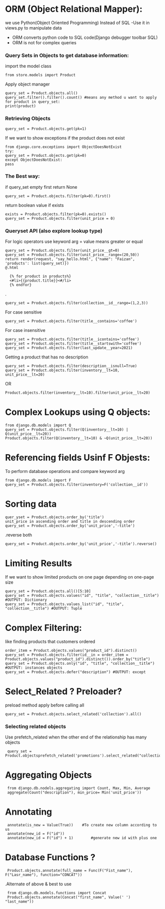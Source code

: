 # ORM (Object Relational Mapper):

we use Python(Object Oriented Programming) Instead of SQL 
-Use it in views.py to manipulate data

+ ORM converts python code to SQL code(Django debugger toolbar SQL)
+ ORM is not for complex queries

### Query Sets in Objects to get database information:
import the model class 

    from store.models import Product
Apply object manager 

    query_set = Product.objects.all()
    query_set.filter().filter().count() #means any method u want to apply
    for product in query_set:
    print(product)

### Retrieving Objects
 
    query_set = Product.objects.get(pk=1)
If we want to show exceptions if the product does not exist
    
    from django.core.exceptions import ObjectDoesNotExist
    try:
    query_set = Product.objects.get(pk=0)
    except ObjectDoesNotExist:
    pass
### The Best way:
if query_set empty first return None
  
    query_set = Product.objects.filter(pk=0).first()
return boolean value if exists
    
    exists = Product.objects.filter(pk=0).exists()
    query_set = Product.objects.filter(unit_price = 0)
### Queryset API (also explore lookup type)
For logic operators use 
keyword arg = value means greater or equal
  
    query_set = Product.objects.filter(unit_price__gt=0)
    query_set = Product.objects.filter(unit_price__range=(20,50))
    return render(request, "say_hello.html", {"name": "Faizan", 'products': list(query_set)})
    @.html

      {% for product in products%}
      <#li>{{product.title}}<#/li>
      {% endfor}
.
      
    query_set = Product.objects.filter(collection__id__range=(1,2,3))
For case sensitive
    
    query_set = Product.objects.filter(title__contains='coffee')
For case insensitive

    query_set = Product.objects.filter(title__icontains='coffee')
    query_set = Product.objects.filter(title__startswith='coffee')
    query_set = Product.objects.filter(last_update__year=2021)
Getting a product that has no description
  
    query_set = Product.objects.filter(description__isnull=True)
    query_set = Product.objects.filter(inventory__lt=10, unit_price__lt=20)
OR

    Product.objects.filter(inventory__lt=10).filter(unit_price__lt=20) 
# Complex Lookups using Q objects:

    from django.db.models import Q
    query_set = Product.objects.filter(Q(inventory__lt=10) | Q(unit_price__lt=20))
    Product.objects.filter(Q(inventory__lt=10) & ~Q(unit_price__lt=20))

# Referencing fields Usinf F Objests:
To perform database operations and compare keyword arg 

    from django.db.models import F
    query_set = Product.objects.filter(inventory=F('collection__id'))

# Sorting data

    quer_yset = Product.objects.order_by('title')
    unit_price in ascending order and title in descending order 
    query_set = Product.objects.order_by('unit_price','-title')
.reverse both
    
    query_set = Product.objects.order_by('unit_price','-title').reverse()
# Limiting Results
If we want to show limited products on one page depending on one-page size 
  
    query_set = Product.objects.all()[5:10]
    query_set = Product.objects.values("id", "title", "collection__title") #OUTPUT: Dictionary
    query_set = Product.objects.values_list("id", "title", "collection__title") #OUTPUT: Tuple
# Complex Filtering:
like finding products that customers ordered

    order_item = Product.objects.values("product_id").distinct()
    query_set = Product.objects.filter(id__in = order_item = Product.objects.values("product_id").distinct()).order_by("title")
    query_set = Product.objects.only("id", "title", "collection__title") #OUTPUT: instances objects
    query_set = Product.objects.defer("description") #OUTPUT: except

# Select_Related ? Preloader?
preload method apply before calling all
    
    query_set = Product.objects.select_related('collection').all()
### Selecting related objects
Use prefetch_related when the other end of the relationship has many objects

     query_set = Product.objectsprefetch_related('promotions').select_related("collection")

# Aggregating Objects

     from django.db.nodels.aggregating import Count, Max, Min, Average
     aggregate(Count("description"), min_price= Min('unit_price'))

# Annotating
     annotate(is_new = Value(True))    #To create new column according to us 
     annotate(new_id = F("id"))
     annotate(new_id = F("id") + 1)        #generate new id with plus one
# Database Functions ?

     Product.objects.annotate(full_name = Func(F("Fist_name"), F("Lasr_name"), function="CONCAT"))
.Alternate of above & best to use

     from django.db.models.functions import Concat 
     Product.objects.annotate(Concat("first_name", Value(' ')  "last_name"))
